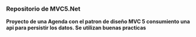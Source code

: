 ### Repositorio de MVC5.Net

**Proyecto de una Agenda con el patron de diseño MVC 5 consumiento una api para persistir los datos.
Se utilizan buenas practicas**
